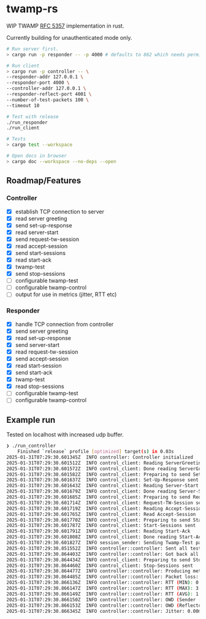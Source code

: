 # twamp-rs

WIP TWAMP [RFC 5357](https://datatracker.ietf.org/doc/rfc5357/) implementation
in rust.

Currently building for unauthenticated mode only.

```bash
# Run server first.
> cargo run -p responder -- -p 4000 # defaults to 862 which needs permissions

# Run client
> cargo run -p controller -- \
--responder-addr 127.0.0.1 \
--responder-port 4000 \
--controller-addr 127.0.0.1 \
--responder-reflect-port 4001 \
--number-of-test-packets 100 \
--timeout 10

# Test with release 
./run_responder
./run_client

# Tests
> cargo test --workspace

# Open docs in browser
> cargo doc --workspace --no-deps --open
```

## Roadmap/Features

### Controller

- [x] establish TCP connection to server
- [x] read server greeting
- [x] send set-up-response
- [x] read server-start
- [x] send request-tw-session
- [x] read accept-session
- [x] send start-sessions
- [x] read start-ack
- [x] twamp-test
- [x] send stop-sessions
- [ ] configurable twamp-test
- [ ] configurable twamp-control
- [ ] output for use in metrics (jitter, RTT etc)

### Responder

- [x] handle TCP connection from controller
- [x] send server greeting
- [x] read set-up-response
- [x] send server-start
- [x] read request-tw-session
- [x] send accept-session
- [x] read start-session
- [x] send start-ack
- [x] twamp-test
- [x] read stop-sessions
- [ ] configurable twamp-test
- [ ] configurable twamp-control

## Example run

Tested on localhost with increased udp buffer.

```bash
❯ ./run_controller
    Finished `release` profile [optimized] target(s) in 0.03s
2025-01-31T07:29:30.601345Z  INFO controller: Controller initialized
2025-01-31T07:29:30.601512Z  INFO control_client: Reading ServerGreeting
2025-01-31T07:29:30.601572Z  INFO control_client: Done reading ServerGreeting
2025-01-31T07:29:30.601582Z  INFO control_client: Preparing to send Set-Up-Response
2025-01-31T07:29:30.601637Z  INFO control_client: Set-Up-Response sent
2025-01-31T07:29:30.601643Z  INFO control_client: Reading Server-Start
2025-01-31T07:29:30.601679Z  INFO control_client: Done reading Server-Start
2025-01-31T07:29:30.601685Z  INFO control_client: Preparing to send Request-TW-Session
2025-01-31T07:29:30.601714Z  INFO control_client: Request-TW-Session sent
2025-01-31T07:29:30.601719Z  INFO control_client: Reading Accept-Session
2025-01-31T07:29:30.601765Z  INFO control_client: Read Accept-Session
2025-01-31T07:29:30.601770Z  INFO control_client: Preparing to send Start-Sessions
2025-01-31T07:29:30.601787Z  INFO control_client: Start-Sessions sent
2025-01-31T07:29:30.601791Z  INFO control_client: Reading Start-Ack
2025-01-31T07:29:30.601808Z  INFO control_client: Done reading Start-Ack
2025-01-31T07:29:30.601827Z  INFO session_sender: Sending Twamp-Test packets to 127.0.0.1:42572
2025-01-31T07:29:30.851552Z  INFO controller::controller: Sent all test packets
2025-01-31T07:29:30.864403Z  INFO controller::controller: Got back all test packets
2025-01-31T07:29:30.864434Z  INFO control_client: Preparing to send Stop-Sessions
2025-01-31T07:29:30.864460Z  INFO control_client: Stop-Sessions sent
2025-01-31T07:29:30.864477Z  INFO controller::controller: Producing metrics
2025-01-31T07:29:30.864485Z  INFO controller::controller: Packet loss: 0%
2025-01-31T07:29:30.866136Z  INFO controller::controller: RTT (MIN): 0.00ms
2025-01-31T07:29:30.866147Z  INFO controller::controller: RTT (MAX): 3.23ms
2025-01-31T07:29:30.866149Z  INFO controller::controller: RTT (AVG): 1.39ms
2025-01-31T07:29:30.866150Z  INFO controller::controller: OWD (Sender -> Reflector) (AVG): 0.99ms
2025-01-31T07:29:30.866153Z  INFO controller::controller: OWD (Reflector -> Sender) (AVG): 0.40ms
2025-01-31T07:29:30.866345Z  INFO controller::controller: Jitter: 0.00ms
```
